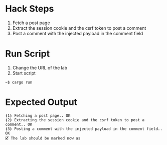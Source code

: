 # Hack Steps

1. Fetch a post page
2. Extract the session cookie and the csrf token to post a comment
3. Post a comment with the injected payload in the comment field


# Run Script

1. Change the URL of the lab
3. Start script

```
~$ cargo run
```

# Expected Output

```
⦗1⦘ Fetching a post page.. OK
⦗2⦘ Extracting the session cookie and the csrf token to post a comment.. OK
⦗3⦘ Posting a comment with the injected payload in the comment field.. OK
🗹 The lab should be marked now as
```
